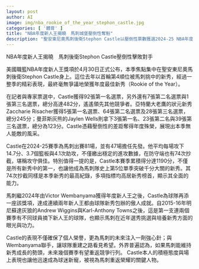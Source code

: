 ```yaml
---
layout: post
author: AI
image: img/nba_rookie_of_the_year_stephon_castle.jpg
categories: [ '體育' ]
title: "NBA年度新人王揭曉　馬刺城堡壓倒性奪魁"
description: "聖安東尼奧馬刺後衛Stephon Castle以壓倒性票數獲選2024-25 NBA年度新人王，成為馬刺隊史第五位單季千分新秀，連續兩年由馬刺新秀蟬聯此獎，展示球隊優秀的選秀與培養實力，與Wembanyama攜手讓馬刺重建曙光初現。"
---
```

NBA年度新人王揭曉　馬刺後衛Stephon Castle壓倒性擊敗對手

美國職籃NBA年度新人王獎項於4月30日正式公布，本季焦點集中在聖安東尼奧馬刺後衛Stephon Castle身上。這位去年以首輪第4順位被馬刺挑中的新秀，經過一整季的精彩表現，最終毫無爭議地榮獲年度最佳新秀（Rookie of the Year）。

在記者與專家票選中，Castle獲得92張第一名選票，另外還有7張第二名選票與1張第三名選票，總分高達482分，遙遙領先其他競爭者。亞特蘭大老鷹的狀元新秀Zaccharie Risacher獲得5張第一名選票、64張第二名選票及28張第三名選票，總分245分；曼菲斯灰熊的Jaylen Wells則拿下3張第一名、23張第二名與39張第三名選票，總分為123分。Castle憑藉壓倒性的差距奪得年度殊榮，展現出本季無人能敵的風采。

Castle在2024-25賽季為馬刺出賽81場，並有47場擔任先發。他平均每場攻下14.7分、3.7個籃板與4.1次助攻，不僅繳出穩定的進攻數據，在防守端也有74次抄截，堪稱攻守俱佳。特別值得一提的是，Castle本賽季累積得分達1190分，不僅是所有新秀中的第一，也讓他成為馬刺隊史上第5位單季突破千分大關的新秀。其74次抄截同樣是本季新秀的最高紀錄，多項指標均高居新秀榜首，顯示其全面的能力。

馬刺繼2024年由Victor Wembanyama獲得年度新人王之後，Castle為球隊再添一座該獎項，達成連續兩年新人王都由球隊新秀包辦的傲人成就。自2015-16年明尼蘇達灰狼的Andrew Wiggins與Karl-Anthony Towns之後，這是第一支連兩個賽季有不同球員摘下新人王的球隊，也顯示馬刺在近年選秀挑選與培養新秀方面的眼光與功力。

Castle的表現不僅確保了個人榮譽，更為馬刺的未來注入一劑強心針；與Wembanyama聯手，讓球隊重建之路看見希望。外界普遍認為，如果馬刺能維持新秀成長的勢頭，未來幾個賽季有望重返競爭行列。 Castle本人的積極態度與場上表現也讓他迅速成為球迷新寵，被視為馬刺重返榮耀的關鍵人物。